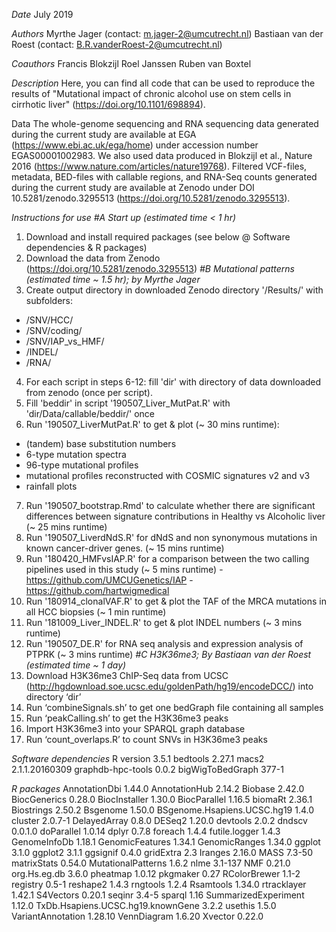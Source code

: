 *Date*
July 2019

*Authors*
Myrthe Jager (contact: m.jager-2@umcutrecht.nl)
Bastiaan van der Roest (contact: B.R.vanderRoest-2@umcutrecht.nl)

*Coauthors*
Francis Blokzijl
Roel Janssen
Ruben van Boxtel

*Description*
Here, you can find all code that can be used to reproduce the results of "Mutational impact of chronic alcohol use on stem cells in cirrhotic liver" (https://doi.org/10.1101/698894).

Data
The whole-genome sequencing and RNA sequencing data generated during the current study are available at EGA (https://www.ebi.ac.uk/ega/home) under accession number EGAS00001002983. We also used data produced in Blokzijl et al., Nature 2016 (https://www.nature.com/articles/nature19768).
Filtered VCF-files, metadata, BED-files with callable regions, and RNA-Seq counts generated during the current study are available at Zenodo under DOI 10.5281/zenodo.3295513 (https://doi.org/10.5281/zenodo.3295513). 


*Instructions for use*
*#A Start up (estimated time < 1 hr)*
1. Download and install required packages (see below @ Software dependencies & R packages)
2. Download the data from Zenodo (https://doi.org/10.5281/zenodo.3295513)
*#B Mutational patterns (estimated time ~ 1.5 hr); by Myrthe Jager*
3. Create output directory in downloaded Zenodo directory '/Results/' with subfolders:
- /SNV/HCC/
- /SNV/coding/
- /SNV/IAP_vs_HMF/
- /INDEL/
- /RNA/
4. For each script in steps 6-12: fill 'dir' with directory of data downloaded from zenodo (once per script).
5. Fill 'beddir' in script '190507_Liver_MutPat.R' with 'dir/Data/callable/beddir/' once
6. Run '190507_LiverMutPat.R' to get & plot (~ 30 mins runtime): 
- (tandem) base substitution numbers
- 6-type mutation spectra
- 96-type mutational profiles
- mutational profiles reconstructed with COSMIC signatures v2 and v3
- rainfall plots
7. Run '190507_bootstrap.Rmd' to calculate whether there are significant differences between signature contributions in Healthy vs Alcoholic liver (~ 25 mins runtime)
8. Run '190507_LiverdNdS.R' for dNdS and non synonymous mutations in known cancer-driver genes. (~ 15 mins runtime)
9. Run '180420_HMFvsIAP.R' for a comparison between the two calling pipelines used in this study (~ 5 mins runtime)
-https://github.com/UMCUGenetics/IAP
-https://github.com/hartwigmedical
10. Run '180914_clonalVAF.R' to get & plot the TAF of the MRCA mutations in all HCC biopsies (~ 1 min runtime)
11. Run '181009_Liver_INDEL.R' to get & plot INDEL numbers (~ 3 mins runtime)
12. Run '190507_DE.R' for RNA seq analysis and expression analysis of PTPRK (~ 3 mins runtime)
*#C H3K36me3; By Bastiaan van der Roest (estimated time ~ 1 day)*
13. Download H3K36me3 ChIP-Seq data from UCSC (http://hgdownload.soe.ucsc.edu/goldenPath/hg19/encodeDCC/) into directory ‘dir’
14. Run ‘combineSignals.sh’ to get one bedGraph file containing all samples
15. Run ‘peakCalling.sh’ to get the H3K36me3 peaks
16. Import H3K36me3 into your SPARQL graph database
17. Run ‘count_overlaps.R’ to count SNVs in H3K36me3 peaks



*Software dependencies*
R version 3.5.1
bedtools 2.27.1
macs2 2.1.1.20160309
graphdb-hpc-tools 0.0.2
bigWigToBedGraph 377-1

*R packages*
AnnotationDbi	1.44.0
AnnotationHub	2.14.2
Biobase	2.42.0
BiocGenerics	0.28.0
BiocInstaller	1.30.0
BiocParallel	1.16.5
biomaRt	2.36.1
Biostrings	2.50.2
Bsgenome	1.50.0
BSgenome.Hsapiens.UCSC.hg19	1.4.0
cluster	2.0.7-1
DelayedArray	0.8.0
DESeq2	1.20.0
devtools	2.0.2
dndscv	0.0.1.0
doParallel	1.0.14
dplyr	0.7.8
foreach	1.4.4
futile.logger	1.4.3
GenomeInfoDb	1.18.1
GenomicFeatures	1.34.1
GenomicRanges	1.34.0
ggplot	3.1.0
ggplot2	3.1.1
ggsignif	0.4.0
gridExtra	2.3
Iranges	2.16.0
MASS	7.3-50
matrixStats	0.54.0
MutationalPatterns	1.6.2
nlme	3.1-137
NMF	0.21.0
org.Hs.eg.db	3.6.0
pheatmap	1.0.12
pkgmaker	0.27
RColorBrewer	1.1-2
registry	0.5-1
reshape2	1.4.3
rngtools	1.2.4
Rsamtools	1.34.0
rtracklayer	1.42.1
S4Vectors	0.20.1
seqinr	3.4-5
sparql	1.16
SummarizedExperiment	1.12.0
TxDb.Hsapiens.UCSC.hg19.knownGene	3.2.2
usethis	1.5.0
VariantAnnotation	1.28.10
VennDiagram	1.6.20
Xvector	0.22.0

